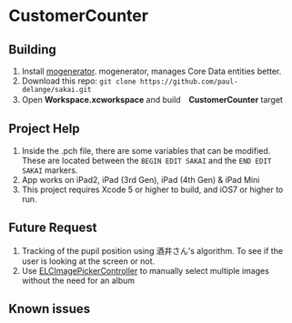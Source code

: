 CustomerCounter
=====

Building
-----

1. Install [mogenerator](http://rentzsch.github.io/mogenerator/). mogenerator, manages Core Data entities better.
2. Download this repo: ```git clone https://github.com/paul-delange/sakai.git ```
4. Open **Workspace.xcworkspace** and build　**CustomerCounter** target

Project Help
------

1. Inside the .pch file, there are some variables that can be modified. These are located between the `BEGIN EDIT SAKAI` and the `END EDIT SAKAI` markers.
2. App works on iPad2, iPad (3rd Gen), iPad (4th Gen) & iPad Mini
3. This project requires Xcode 5 or higher to build, and iOS7 or higher to run.

Future Request
-----

1. Tracking of the pupil position using 酒井さん’s algorithm. To see if the user is looking at the screen or not.
2. Use [ELCImagePickerController](https://github.com/B-Sides/ELCImagePickerController) to manually select multiple images without the need for an album

Known issues
-----




